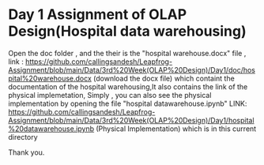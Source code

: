 # Day 1 Assignment of OLAP Design(Hospital data warehousing)
Open the doc folder , and the their is the "hospital warehouse.docx" file , link : https://github.com/callingsandesh/Leapfrog-Assignment/blob/main/Data/3rd%20Week(OLAP%20Design)/Day1/doc/hospital%20warehouse.docx (download the docx file) which containt the documentation of the hospital warehousing,It also contains the link of the physical implemetation, Simply , 
you can also see the physical implementation by opening the file "hospital datawarehouse.ipynb" LINK: https://github.com/callingsandesh/Leapfrog-Assignment/blob/main/Data/3rd%20Week(OLAP%20Design)/Day1/hospital%20datawarehouse.ipynb (Physical Implementation) which is in this current directory

Thank you.
